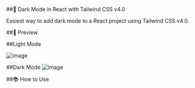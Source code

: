 ##🌙 Dark Mode in React with Tailwind CSS v4.0

Easiest way to add dark mode to a React project using Tailwind CSS v4.0.

##📸 Preview

##Light Mode

![image](https://github.com/user-attachments/assets/bbc51bdd-99d4-43d5-bbaf-08926e08b4f8)

##Dark Mode
![image](https://github.com/user-attachments/assets/00b1705d-f822-4608-af95-cdb4aa5fe0d9)


##📚 How to Use
